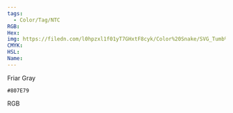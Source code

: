 ```yaml
---
tags:
  - Color/Tag/NTC
RGB:
Hex:
img: https://filedn.com/l0hpzxl1f01yT7GHxtF8cyk/Color%20Snake/SVG_Tumb%20Mass%20No%20Name/807E79.svg
CMYK:
HSL:
Name:
---
```

Friar Gray
```palette
#807E79
```
RGB
